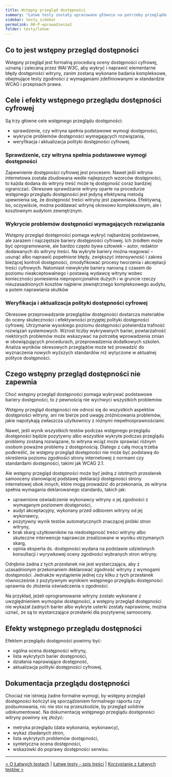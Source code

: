 ```yaml
---
title: Wstępny przegląd dostępności
summary: "Łatwe testy zostały opracowane głównie na potrzeby przeglądów wstępnych, wykonywanych przez wydawców i twórców witryn we własnym zakresie, aby  wykryć i naprawić typowe błedy dostępności."
sidebar: testy_sidebar
permalink: 00-P-wprowadzenie2
folder: testy/latwe
---
```


## Co to jest wstępny przegląd dostępności
Wstępny przegląd jest formalną procedurą oceny dostępności cyfrowej, uznaną i zalecaną przez WAI W3C, aby wykryć i naprawić elementarne błędy dostępności witryny, zanim zostaną wykonane badania kompleksowe, obejmujące testy zgodności z wymaganiami zdefiniowanymi w standardzie WCAG i przepisach prawa.


## Cele i efekty wstępnego przeglądu dostępności cyfrowej
Są trzy główne cele wstępnego przeglądu dostępności:
- sprawdzenie, czy witryna spełnia podstawowe wymogi dostępności,
- wykrycie problemów dostępności wymagających rozwiązania,
- weryfikacja i aktualizacja polityki dostępności cyfrowej.

### Sprawdzenie, czy witryna spełnia podstawowe wymogi dostępności
Zapewnienie dostępności cyfrowej jest procesem. Nawet jeśli witryna internetowa została zbudowana wedle najlepszych wzorców dostępności, to każda dodana do witryny treść może tę dostępność coraz bardziej ograniczać. Okresowe sprawdzanie witryny oparte na procedurze wstępnego przeglądu dostępności jest jedyną efektywną metodą upewnienia się, że dostępność treści witryny jest zapewniana. Efektywną, bo, oczywiście, można poddawać witrynę okresowo kompleksowym, ale i kosztownym audytom zewnętrznym.

### Wykrycie problemów dostępności wymagających rozwiązania
Wstępny przegląd dostępności pomaga wykryć najbardziej podstawowe, ale zarazem i najczęstsze bariery dostępności cyfrowej. Ich źródłem może być oprogramowanie, ale bardzo często bywa człowiek – autor, redaktor dodawanych do witryny treści.
Na wykryte bariery można reagować – usunąć albo naprawić popełnione błędy, zwiększyć intensywność i zakres bieżącej kontroli dostępności, zmodyfikować procesy tworzenia i akceptacji treści cyfrowych.
Natomiast niewykryte bariery narosną z czasem do poziomu nieakceptowalnego i postawią wydawcę witryny wobec konieczności poniesienia nieproporcjonalnie dużych i w gruncie rzeczy nieuzasadnionych kosztów najpierw zewnętrznego kompleksowego audytu, a potem naprawiania skutków    

### Weryfikacja i aktualizacja polityki dostępności cyfrowej
Okresowe przeprowadzanie przeglądów dostępności dostarcza materiałów do oceny skuteczności i efektywności przyjętej polityki dostępności cyfrowej. Utrzymanie wysokiego poziomu dostępności potwierdza trafność rozwiązań systemowych. Wzrost liczby wykrywanych barier, powtarzalność niektórych problemów może wskazywać na potrzebę wprowadzenia zmian w obowiązujących procedurach, przeprowadzenia dodatkowych szkoleń. Analiza wyników okresowych przeglądów może też prowadzić do wyznaczenia nowych wyższych standardów niż wytyczone w aktualnej polityce dostępności.

## Czego wstępny przegląd dostępności nie zapewnia
Choć wstępny przegląd dostępności pomaga wykrywać podstawowe bariery dostępności, to z pewnością nie wychwyci wszystkich problemów.

Wstępny przegląd dostępności nie odnosi się do wszystkich aspektów dostępności witryny, ani nie bierze pod uwagę zróżnicowania problemów, jakie napotykają zwłaszcza użytkownicy z różnymi niepełnosprawnościami.

Nawet, jeśli wynik wszystkich testów podczas wstępnego przeglądu dostępności będzie pozytywny albo wszystkie wykryte podczas przeglądu problemy zostaną rozwiązane, to witryna wciąż może sprawiać różnym osobom poważne problemy z dostępnością.
Dlatego z całą mocą trzeba podkreślić, że wstępny przegląd dostępności nie może być podstawą do określenia poziomu zgodności strony internetowej z normami czy standardami dostępności, takimi jak WCAG 2.1.  

Ale wstępny przegląd dostępności może być jedną z istotnych przesłanek samooceny stanowiącej podstawę deklaracji dostępności strony internetowej obok innych, które mogą prowadzić do przekonania, ze witryna spełnia wymagania deklarowanego standardu, takich jak:
- uprawnione oświadczenie wykonawcy witryny o jej zgodności z wymaganym poziomem dostępności,     
- audyt akceptacyjny, wykonany przed odbiorem witryny od jej wykonawcy,
- pozytywny wynik testów automatycznych znaczącej próbki stron witryny,
- brak skarg użytkowników na niedostępność treści witryny albo skuteczne interwencje naprawcze zrealizowane w wyniku otrzymanych skarg,
- opinia eksperta ds. dostępności wydana na podstawie udzielonych konsultacji i wyrywkowej oceny zgodności wybranych stron witryny.  

Odrębnie żadna z tych przesłanek nie jest wystarczająca, aby z uzasadnionym przekonaniem deklarować zgodność witryny z wymogami dostępności. Jednakże wystąpienie jednej czy kilku z tych przesłanek równocześnie z pozytywnym wynikiem wstępnego przeglądu dostępności uprawnia do złożenia oświadczenia o zgodności.

Na przykład, jeżeli oprogramowanie witryny zostało wykonane z uwzględnieniem wymogów dostępności, a wstępny przegląd dostępności nie wykazał żadnych barier albo wykryte usterki zostały naprawione, można uznać, że są to wystarczające przesłanki dla pozytywnej samooceny.   

## Efekty wstępnego przeglądu dostępności
Efektem przeglądu dostępności powinny być:
- ogólna ocena dostępności witryny,
- lista wykrytych barier dostępności,
- działania naprawiające dostępność,
- aktualizacja polityki dostępności cyfrowej.

## Dokumentacja przeglądu dostępności
Chociaż nie istnieją żadne formalne wymogi, by wstępny przegląd dostępności kończył się sporządzeniem formalnego raportu czy podsumowania, nic nie stoi na przeszkodzie, by przegląd solidnie udokumentować.
Na dokumentację wstępnego przeglądu dostępności witryny powinny się złożyć:
- metryka przeglądu (data wykonania, wykonawcy),
- wykaz zbadanych stron,
- lista wykrytych problemów dostępności,
- syntetyczna ocena dostępności,
- wskazówki do poprawy dostępności serwisu.

--------------------
[&lt; O Łatwych testach](latwe-testy) | [Łatwe testy - spis treści](00-P-spis-tresci) | [Korzystanie z Łatwych testów >](00-P-wprowadzenie3)